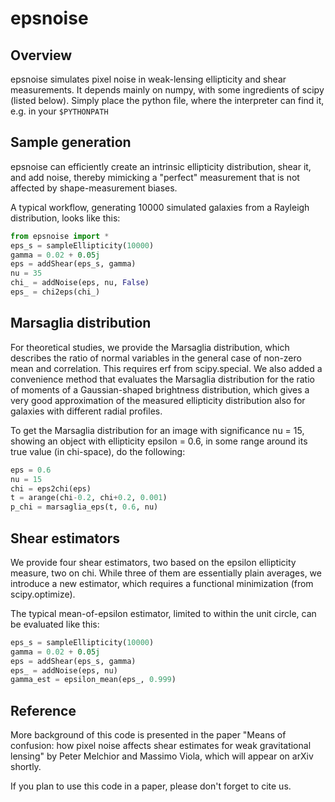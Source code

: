 epsnoise
========

Overview
--------
epsnoise simulates pixel noise in weak-lensing ellipticity and shear measurements. It depends mainly on numpy, with some ingredients of scipy (listed below). Simply place the python file, where the interpreter can find it, e.g. in your ```$PYTHONPATH```

Sample generation
-----------------
epsnoise can efficiently create an intrinsic ellipticity distribution, shear it, and add noise, thereby mimicking a "perfect" measurement that is not affected by shape-measurement biases.

A typical workflow, generating 10000 simulated galaxies from a Rayleigh distribution, looks like this:

```python
from epsnoise import *
eps_s = sampleEllipticity(10000)
gamma = 0.02 + 0.05j
eps = addShear(eps_s, gamma)
nu = 35
chi_ = addNoise(eps, nu, False)
eps_ = chi2eps(chi_)
```

Marsaglia distribution
----------------------
For theoretical studies, we provide the Marsaglia distribution, which describes the ratio of normal variables in the general case of non-zero mean and correlation. This requires erf from scipy.special. We also added a convenience method that evaluates the Marsaglia distribution for the ratio of moments of a Gaussian-shaped brightness distribution, which gives a very good approximation of the measured ellipticity distribution also for galaxies with different radial profiles.

To get the Marsaglia distribution for an image with significance nu = 15, showing an object with ellipticity epsilon = 0.6, in some range around its true value (in chi-space), do the following:
```python
eps = 0.6
nu = 15
chi = eps2chi(eps)
t = arange(chi-0.2, chi+0.2, 0.001)
p_chi = marsaglia_eps(t, 0.6, nu)

```

Shear estimators
----------------
We provide four shear estimators, two based on the epsilon ellipticity measure, two on chi. While three of them are essentially plain averages, we introduce a new estimator, which requires a functional minimization (from scipy.optimize).

The typical mean-of-epsilon estimator, limited to within the unit circle, can be evaluated like this:
```python
eps_s = sampleEllipticity(10000)
gamma = 0.02 + 0.05j
eps = addShear(eps_s, gamma)
eps_ = addNoise(eps, nu)
gamma_est = epsilon_mean(eps_, 0.999)
```

Reference
---------
More background of this code is presented in the paper "Means of confusion: how pixel noise affects shear estimates for weak gravitational lensing" by Peter Melchior and Massimo Viola, which will appear on arXiv shortly.

If you plan to use this code in a paper, please don't forget to cite us.